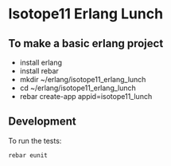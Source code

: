 # Isotope11 Erlang Lunch

## To make a basic erlang project
- install erlang
- install rebar
- mkdir ~/erlang/isotope11_erlang_lunch
- cd ~/erlang/isotope11_erlang_lunch
- rebar create-app appid=isotope11_lunch

## Development

To run the tests:

```bash
rebar eunit
```
